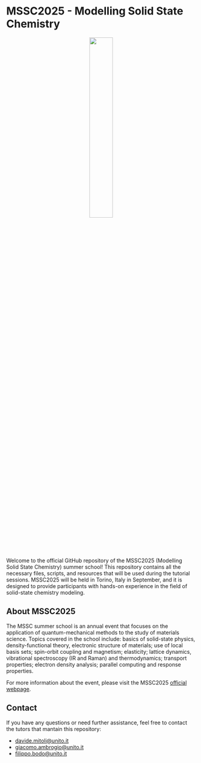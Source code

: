 # MSSC2025 - Modelling Solid State Chemistry

<div align="center">
  <img src="https://mssc.crystalsolutions.eu/wp-content/uploads/2025/02/logo_Full-1024x735.png" width="35%">
</div>

Welcome to the official GitHub repository of the MSSC2025 
(Modelling Solid State Chemistry) summer school! This repository contains all 
the necessary files, scripts, and resources that will be used during the 
tutorial sessions. MSSC2025 will be held in Torino, Italy in September, and it 
is designed to provide participants with hands-on experience in the field of 
solid-state chemistry modeling.

## About MSSC2025

The MSSC summer school is an annual event that focuses on the application of 
quantum-mechanical methods to the study of materials science. Topics covered in the
school include: basics of solid-state physics, density-functional theory, electronic 
structure of materials; use of local basis sets; spin-orbit coupling and magnetism; 
elasticity; lattice dynamics, vibrational spectroscopy (IR and Raman) and thermodynamics; 
transport properties; electron density analysis; parallel computing and response properties.

For more information about the event, please visit the MSSC2025 
[official webpage](https://mssc.crystalsolutions.eu).


## Contact
If you have any questions or need further assistance, feel free to contact the 
tutors that mantain this repository:
- davide.mitoli@unito.it
- giacomo.ambrogio@unito.it
- filippo.bodo@unito.it
